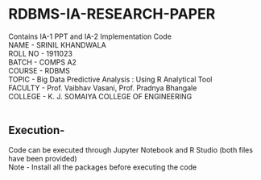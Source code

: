 # RDBMS-IA-RESEARCH-PAPER
Contains IA-1 PPT and IA-2 Implementation Code<br>
NAME - SRINIL KHANDWALA<br>
ROLL NO - 1911023<br>
BATCH - COMPS A2<br>
COURSE - RDBMS<br>
TOPIC - Big Data Predictive Analysis : Using R Analytical Tool<br>
FACULTY - Prof. Vaibhav Vasani, Prof. Pradnya Bhangale<br>
COLLEGE - K. J. SOMAIYA COLLEGE OF ENGINEERING<br><br>
## Execution-<br>
Code can be executed through Jupyter Notebook and R Studio (both files have been provided)<br>
Note - Install all the packages before executing the code


